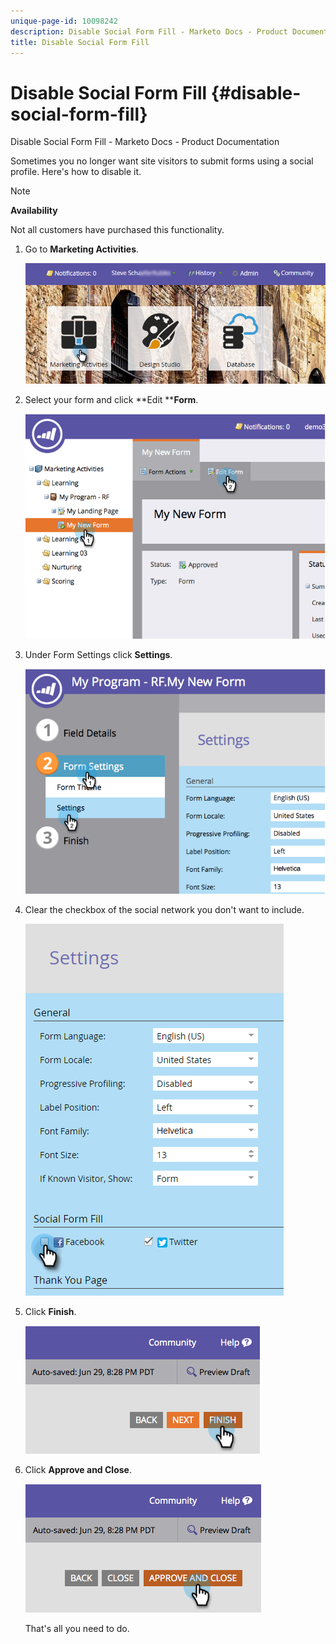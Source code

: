```yaml
---
unique-page-id: 10098242
description: Disable Social Form Fill - Marketo Docs - Product Documentation
title: Disable Social Form Fill
---
```


# Disable Social Form Fill {#disable-social-form-fill}

Disable Social Form Fill - Marketo Docs - Product Documentation

Sometimes you no longer want site visitors to submit forms using a social profile. Here's how to disable it.

>[!NOTE]
>
>**Availability**
>
>Not all customers have purchased this functionality.

1. Go to **Marketing Activities**.

   ![](assets/login-marketing-activities-10.png)

1. Select your form and click **Edit ****Form**.

   ![](assets/image2014-9-15-16-3a35-3a54.png)

1. Under Form Settings click **Settings**. 

   ![](assets/image2014-9-15-16-3a36-3a4.png)

1. Clear the checkbox of the social network you don't want to include. 

   ![](assets/image2016-4-28-16-3a49-3a23.png)

1. Click **Finish**. 

   ![](assets/image2014-9-15-16-3a36-3a26.png)

1. Click&nbsp;**Approve and Close**.

   ![](assets/image2014-9-15-16-3a36-3a33.png)

   That's all you need to do.

